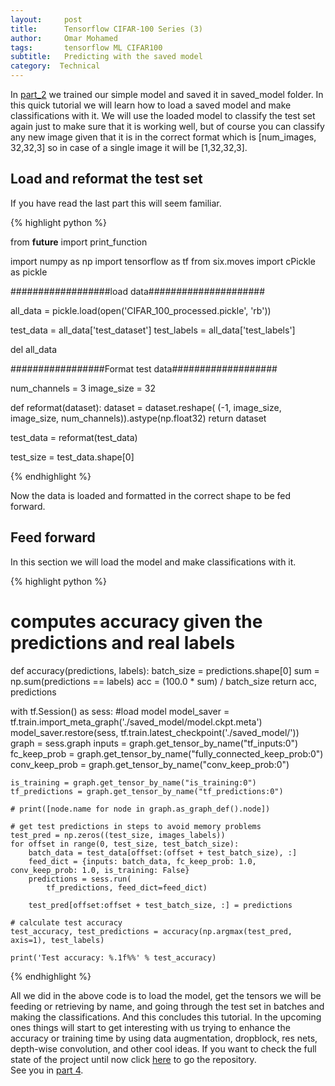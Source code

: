 ```yaml
---
layout:     post
title:      Tensorflow CIFAR-100 Series (3)
author:     Omar Mohamed
tags: 		tensorflow ML CIFAR100
subtitle:  	Predicting with the saved model
category:  Technical
---
```


In [part_2](https://omar-mohamed.github.io/technical/2019/03/22/Tensorflow-CIFAR-100-Series-2(CNN)/) we trained our simple model and saved it in saved_model folder.
In this quick tutorial we will learn how to load a saved model and make classifications with it. We will use the loaded model to classify the test set again
just to make sure that it is working well, but of course you can classify any new image given that it is in the correct format which is [num_images, 32,32,3] so in case of a single image it will be
[1,32,32,3].

## Load and reformat the test set

If you have read the last part this will seem familiar.

{% highlight python %}

from __future__ import print_function

import numpy as np
import tensorflow as tf
from six.moves import cPickle as pickle

##################load data#####################

all_data = pickle.load(open('CIFAR_100_processed.pickle', 'rb'))

test_data = all_data['test_dataset']
test_labels = all_data['test_labels']

del all_data

#################Format test data###################

num_channels = 3
image_size = 32

def reformat(dataset):
    dataset = dataset.reshape(
        (-1, image_size, image_size, num_channels)).astype(np.float32)
    return dataset

test_data = reformat(test_data)

test_size = test_data.shape[0]

{% endhighlight %}

Now the data is loaded and formatted in the correct shape to be fed forward.


## Feed forward

In this section we will load the model and make classifications with it.

{% highlight python %}

# computes accuracy given the predictions and real labels
def accuracy(predictions, labels):
    batch_size = predictions.shape[0]
    sum = np.sum(predictions == labels)
    acc = (100.0 * sum) / batch_size
    return acc, predictions


with tf.Session() as sess:
    #load model
    model_saver = tf.train.import_meta_graph('./saved_model/model.ckpt.meta')
    model_saver.restore(sess, tf.train.latest_checkpoint('./saved_model/'))
    graph = sess.graph
    inputs = graph.get_tensor_by_name("tf_inputs:0")
    fc_keep_prob = graph.get_tensor_by_name("fully_connected_keep_prob:0")
    conv_keep_prob = graph.get_tensor_by_name("conv_keep_prob:0")

    is_training = graph.get_tensor_by_name("is_training:0")
    tf_predictions = graph.get_tensor_by_name("tf_predictions:0")

    # print([node.name for node in graph.as_graph_def().node])

    # get test predictions in steps to avoid memory problems
    test_pred = np.zeros((test_size, images_labels))
    for offset in range(0, test_size, test_batch_size):
        batch_data = test_data[offset:(offset + test_batch_size), :]
        feed_dict = {inputs: batch_data, fc_keep_prob: 1.0, conv_keep_prob: 1.0, is_training: False}
        predictions = sess.run(
            tf_predictions, feed_dict=feed_dict)

        test_pred[offset:offset + test_batch_size, :] = predictions

    # calculate test accuracy
    test_accuracy, test_predictions = accuracy(np.argmax(test_pred, axis=1), test_labels)

    print('Test accuracy: %.1f%%' % test_accuracy)

{% endhighlight %}

All we did in the above code is to load the model, get the tensors we will be feeding or retrieving by name, and going through the test set in batches and making the classifications.
And this concludes this tutorial. In the upcoming ones things will start to get interesting with us trying to enhance the accuracy or training time by using data augmentation, dropblock, res nets, depth-wise convolution, and other cool ideas.
If you want to check the full state of the project until now click [here](https://github.com/omar-mohamed/Object-Classification-CIFAR-100) to go the repository. <br/>
See you in [part 4](https://omar-mohamed.github.io/technical/2019/04/19/Tensorflow-CIFAR-100-Series-4(Depthwise_conv)/).

